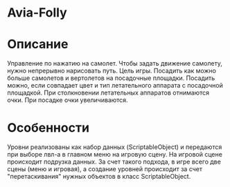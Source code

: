 # Avia-Folly

# Описание
Управление по нажатию на самолет. Чтобы задать движение самолету, нужно непрерывно нарисовать путь. 
Цель игры. Посадить как можно больше самолетов и вертолетов на посадочные площадки. 
Посадить можно, если совпадает цвет и тип летательного аппарата с посадочной площадкой.
При столкновении летательных аппаратов отнимаются очки. При посадке очки увеличиваются.

# Особенности 
Уровни реализованы как набор данных (ScriptableObject) и передаются при выборе лвл-а в главном меню на игровую сцену.
На игровой сцене происходит подрузка данных. За счет такого подхода, в игре всего две сцены (меню и игровая), а 
создание уровней происходит за счет "перетаскивания" нужных объектов в класс ScriptableObject.

